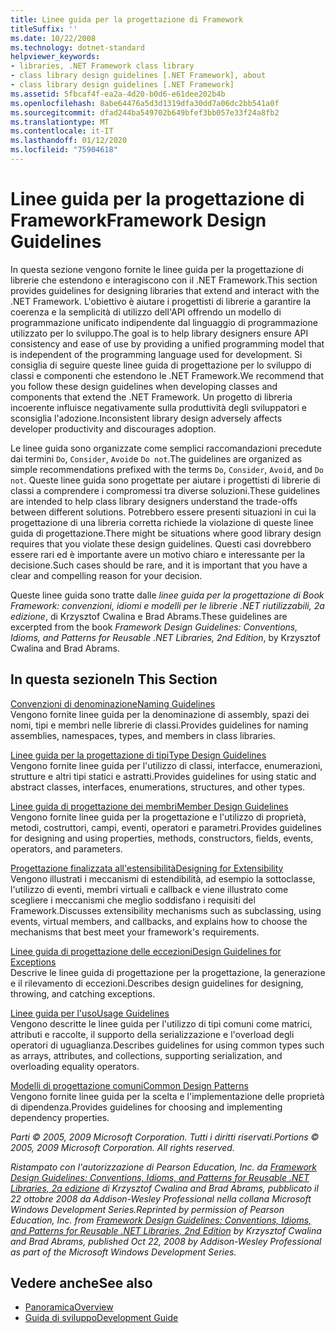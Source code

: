```yaml
---
title: Linee guida per la progettazione di Framework
titleSuffix: ''
ms.date: 10/22/2008
ms.technology: dotnet-standard
helpviewer_keywords:
- libraries, .NET Framework class library
- class library design guidelines [.NET Framework], about
- class library design guidelines [.NET Framework]
ms.assetid: 5fbcaf4f-ea2a-4d20-b0d6-e61dee202b4b
ms.openlocfilehash: 8abe64476a5d3d1319dfa30dd7a06dc2bb541a0f
ms.sourcegitcommit: dfad244ba549702b649bfef3bb057e33f24a8fb2
ms.translationtype: MT
ms.contentlocale: it-IT
ms.lasthandoff: 01/12/2020
ms.locfileid: "75904618"
---
```

# <a name="framework-design-guidelines"></a><span data-ttu-id="f39ca-102">Linee guida per la progettazione di Framework</span><span class="sxs-lookup"><span data-stu-id="f39ca-102">Framework Design Guidelines</span></span>
<span data-ttu-id="f39ca-103">In questa sezione vengono fornite le linee guida per la progettazione di librerie che estendono e interagiscono con il .NET Framework.</span><span class="sxs-lookup"><span data-stu-id="f39ca-103">This section provides guidelines for designing libraries that extend and interact with the .NET Framework.</span></span> <span data-ttu-id="f39ca-104">L'obiettivo è aiutare i progettisti di librerie a garantire la coerenza e la semplicità di utilizzo dell'API offrendo un modello di programmazione unificato indipendente dal linguaggio di programmazione utilizzato per lo sviluppo.</span><span class="sxs-lookup"><span data-stu-id="f39ca-104">The goal is to help library designers ensure API consistency and ease of use by providing a unified programming model that is independent of the programming language used for development.</span></span> <span data-ttu-id="f39ca-105">Si consiglia di seguire queste linee guida di progettazione per lo sviluppo di classi e componenti che estendono le .NET Framework.</span><span class="sxs-lookup"><span data-stu-id="f39ca-105">We recommend that you follow these design guidelines when developing classes and components that extend the .NET Framework.</span></span> <span data-ttu-id="f39ca-106">Un progetto di libreria incoerente influisce negativamente sulla produttività degli sviluppatori e sconsiglia l'adozione.</span><span class="sxs-lookup"><span data-stu-id="f39ca-106">Inconsistent library design adversely affects developer productivity and discourages adoption.</span></span>  
  
 <span data-ttu-id="f39ca-107">Le linee guida sono organizzate come semplici raccomandazioni precedute dai termini `Do`, `Consider`, `Avoid`e `Do not`.</span><span class="sxs-lookup"><span data-stu-id="f39ca-107">The guidelines are organized as simple recommendations prefixed with the terms `Do`, `Consider`, `Avoid`, and `Do not`.</span></span> <span data-ttu-id="f39ca-108">Queste linee guida sono progettate per aiutare i progettisti di librerie di classi a comprendere i compromessi tra diverse soluzioni.</span><span class="sxs-lookup"><span data-stu-id="f39ca-108">These guidelines are intended to help class library designers understand the trade-offs between different solutions.</span></span> <span data-ttu-id="f39ca-109">Potrebbero essere presenti situazioni in cui la progettazione di una libreria corretta richiede la violazione di queste linee guida di progettazione.</span><span class="sxs-lookup"><span data-stu-id="f39ca-109">There might be situations where good library design requires that you violate these design guidelines.</span></span> <span data-ttu-id="f39ca-110">Questi casi dovrebbero essere rari ed è importante avere un motivo chiaro e interessante per la decisione.</span><span class="sxs-lookup"><span data-stu-id="f39ca-110">Such cases should be rare, and it is important that you have a clear and compelling reason for your decision.</span></span>  
  
 <span data-ttu-id="f39ca-111">Queste linee guida sono tratte dalle *linee guida per la progettazione di Book Framework: convenzioni, idiomi e modelli per le librerie .NET riutilizzabili, 2a edizione*, di Krzysztof Cwalina e Brad Abrams.</span><span class="sxs-lookup"><span data-stu-id="f39ca-111">These guidelines are excerpted from the book *Framework Design Guidelines: Conventions, Idioms, and Patterns for Reusable .NET Libraries, 2nd Edition*, by Krzysztof Cwalina and Brad Abrams.</span></span>  
  
## <a name="in-this-section"></a><span data-ttu-id="f39ca-112">In questa sezione</span><span class="sxs-lookup"><span data-stu-id="f39ca-112">In This Section</span></span>  
 [<span data-ttu-id="f39ca-113">Convenzioni di denominazione</span><span class="sxs-lookup"><span data-stu-id="f39ca-113">Naming Guidelines</span></span>](../../../docs/standard/design-guidelines/naming-guidelines.md)  
 <span data-ttu-id="f39ca-114">Vengono fornite linee guida per la denominazione di assembly, spazi dei nomi, tipi e membri nelle librerie di classi.</span><span class="sxs-lookup"><span data-stu-id="f39ca-114">Provides guidelines for naming assemblies, namespaces, types, and members in class libraries.</span></span>  
  
 [<span data-ttu-id="f39ca-115">Linee guida per la progettazione di tipi</span><span class="sxs-lookup"><span data-stu-id="f39ca-115">Type Design Guidelines</span></span>](../../../docs/standard/design-guidelines/type.md)  
 <span data-ttu-id="f39ca-116">Vengono fornite linee guida per l'utilizzo di classi, interfacce, enumerazioni, strutture e altri tipi statici e astratti.</span><span class="sxs-lookup"><span data-stu-id="f39ca-116">Provides guidelines for using static and abstract classes, interfaces, enumerations, structures, and other types.</span></span>  
  
 [<span data-ttu-id="f39ca-117">Linee guida di progettazione dei membri</span><span class="sxs-lookup"><span data-stu-id="f39ca-117">Member Design Guidelines</span></span>](../../../docs/standard/design-guidelines/member.md)  
 <span data-ttu-id="f39ca-118">Vengono fornite linee guida per la progettazione e l'utilizzo di proprietà, metodi, costruttori, campi, eventi, operatori e parametri.</span><span class="sxs-lookup"><span data-stu-id="f39ca-118">Provides guidelines for designing and using properties, methods, constructors, fields, events, operators, and parameters.</span></span>  
  
 [<span data-ttu-id="f39ca-119">Progettazione finalizzata all'estensibilità</span><span class="sxs-lookup"><span data-stu-id="f39ca-119">Designing for Extensibility</span></span>](../../../docs/standard/design-guidelines/designing-for-extensibility.md)  
 <span data-ttu-id="f39ca-120">Vengono illustrati i meccanismi di estendibilità, ad esempio la sottoclasse, l'utilizzo di eventi, membri virtuali e callback e viene illustrato come scegliere i meccanismi che meglio soddisfano i requisiti del Framework.</span><span class="sxs-lookup"><span data-stu-id="f39ca-120">Discusses extensibility mechanisms such as subclassing, using events, virtual members, and callbacks, and explains how to choose the mechanisms that best meet your framework's requirements.</span></span>  
  
 [<span data-ttu-id="f39ca-121">Linee guida di progettazione delle eccezioni</span><span class="sxs-lookup"><span data-stu-id="f39ca-121">Design Guidelines for Exceptions</span></span>](../../../docs/standard/design-guidelines/exceptions.md)  
 <span data-ttu-id="f39ca-122">Descrive le linee guida di progettazione per la progettazione, la generazione e il rilevamento di eccezioni.</span><span class="sxs-lookup"><span data-stu-id="f39ca-122">Describes design guidelines for designing, throwing, and catching exceptions.</span></span>  
  
 [<span data-ttu-id="f39ca-123">Linee guida per l'uso</span><span class="sxs-lookup"><span data-stu-id="f39ca-123">Usage Guidelines</span></span>](../../../docs/standard/design-guidelines/usage-guidelines.md)  
 <span data-ttu-id="f39ca-124">Vengono descritte le linee guida per l'utilizzo di tipi comuni come matrici, attributi e raccolte, il supporto della serializzazione e l'overload degli operatori di uguaglianza.</span><span class="sxs-lookup"><span data-stu-id="f39ca-124">Describes guidelines for using common types such as arrays, attributes, and collections, supporting serialization, and overloading equality operators.</span></span>  
  
 [<span data-ttu-id="f39ca-125">Modelli di progettazione comuni</span><span class="sxs-lookup"><span data-stu-id="f39ca-125">Common Design Patterns</span></span>](../../../docs/standard/design-guidelines/common-design-patterns.md)  
 <span data-ttu-id="f39ca-126">Vengono fornite linee guida per la scelta e l'implementazione delle proprietà di dipendenza.</span><span class="sxs-lookup"><span data-stu-id="f39ca-126">Provides guidelines for choosing and implementing dependency properties.</span></span>  
  
 <span data-ttu-id="f39ca-127">*Parti © 2005, 2009 Microsoft Corporation. Tutti i diritti riservati.*</span><span class="sxs-lookup"><span data-stu-id="f39ca-127">*Portions © 2005, 2009 Microsoft Corporation. All rights reserved.*</span></span>  
  
 <span data-ttu-id="f39ca-128">*Ristampato con l'autorizzazione di Pearson Education, Inc. da [Framework Design Guidelines: Conventions, Idioms, and Patterns for Reusable .NET Libraries, 2a edizione](https://www.informit.com/store/framework-design-guidelines-conventions-idioms-and-9780321545619) di Krzysztof Cwalina and Brad Abrams, pubblicato il 22 ottobre 2008 da Addison-Wesley Professional nella collana Microsoft Windows Development Series.*</span><span class="sxs-lookup"><span data-stu-id="f39ca-128">*Reprinted by permission of Pearson Education, Inc. from [Framework Design Guidelines: Conventions, Idioms, and Patterns for Reusable .NET Libraries, 2nd Edition](https://www.informit.com/store/framework-design-guidelines-conventions-idioms-and-9780321545619) by Krzysztof Cwalina and Brad Abrams, published Oct 22, 2008 by Addison-Wesley Professional as part of the Microsoft Windows Development Series.*</span></span>  
  
## <a name="see-also"></a><span data-ttu-id="f39ca-129">Vedere anche</span><span class="sxs-lookup"><span data-stu-id="f39ca-129">See also</span></span>

- [<span data-ttu-id="f39ca-130">Panoramica</span><span class="sxs-lookup"><span data-stu-id="f39ca-130">Overview</span></span>](../../../docs/framework/get-started/overview.md)
- [<span data-ttu-id="f39ca-131">Guida di sviluppo</span><span class="sxs-lookup"><span data-stu-id="f39ca-131">Development Guide</span></span>](../../../docs/framework/development-guide.md)
